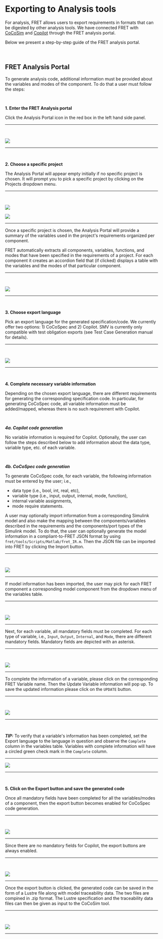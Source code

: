 # Exporting to Analysis tools

For analysis, FRET allows users to export requirements in formats that can be digested by other analysis tools. We have connected FRET with [CoCoSim](https://github.com/NASA-SW-VnV/CoCoSim) and [Copilot](https://copilot-language.github.io/) through the FRET analysis portal.

Below we present a step-by-step guide of the FRET analysis portal.

&nbsp;&nbsp;&nbsp;&nbsp;


## FRET Analysis Portal
To generate analysis code, additional information must be provided about the variables and modes of the component. To do that a user must follow the steps:

&nbsp;&nbsp;&nbsp;&nbsp;

**1. Enter the FRET Analysis portal**

Click the Analysis Portal icon in the red box in the left hand side panel.


***
&nbsp;&nbsp;&nbsp;&nbsp;

![](AnalysisPortalStep1.png)

***

&nbsp;&nbsp;&nbsp;&nbsp;

**2. Choose a specific project**

The Analysis Portal will appear empty initially if no specific project is chosen. It will prompt you to pick a specific project by clicking on the Projects dropdown menu.

***
&nbsp;&nbsp;&nbsp;&nbsp;

![](AnalysisPortalStep2aInsideFRET.png)

![](AnalysisPortal2bInsideFRET.png)

***

Once a specific project is chosen, the Analysis Portal will provide a summary of the variables used in the project's requirements organized per component.

FRET automatically extracts all components, variables, functions, and modes that have been specified in the requirements of a project. For each component it creates an accordion field that (if clicked) displays a table with the variables and the modes of that particular component.

***
&nbsp;&nbsp;&nbsp;&nbsp;

![](AnalysisPortalStep2c_v3.0.png)

***

&nbsp;&nbsp;&nbsp;&nbsp;

**3. Choose export language**

Pick an export language for the generated specification/code. We currently offer two options: 1) CoCoSpec and 2) Copilot. SMV is currently only compatible with test obligation exports (see Test Case Generation manual for details).



***
&nbsp;&nbsp;&nbsp;&nbsp;

![](AnalysisPortal3_v3.0.png)

***

&nbsp;&nbsp;&nbsp;&nbsp;

**4. Complete necessary variable information**

Depending on the chosen export language, there are different requirements
for generating the corresponding specification code. In particular, for
generating CoCoSpec code, all variable information must be added/mapped, whereas
there is no such requirement with Copilot.

&nbsp;&nbsp;&nbsp;&nbsp;

***4a. Copilot code generation***

No variable information is required for Copilot. Optionally, the user can follow the steps described below to add information about the data type, variable type, etc. of each variable.

&nbsp;&nbsp;&nbsp;&nbsp;

***4b. CoCoSpec code generation***

To generate CoCoSpec code, for each variable, the following information must be entered by the user; i.e.,
* data type (i.e., bool, int, real, etc),
* variable type (i.e., input, output, internal, mode, function),
* internal variable assignments,
* mode require statements.

A user may optionally import information from a corresponding Simulink model and also make the mapping between the components/variables described in the requirements and the components/port types of the Simulink model. To do that, the user can optionally generate the model information in a compliant-to-FRET JSON format by using `fret/tools/Scripts/Matlab/fret_IR.m`. Then the JSON file can be imported into FRET by clicking the Import button.

***
&nbsp;&nbsp;&nbsp;&nbsp;

![](AnalysisPortal4a_v3.0.png)

***

If model information has been imported, the user may pick for each FRET component a corresponding model component from the dropdown menu of the variables table.

***
&nbsp;&nbsp;&nbsp;&nbsp;

![](AnalysisPortal4b_v3.0.png)

***

Next, for each variable, all mandatory fields must be completed. For each type of variable, i.e., `Input`, `Output`, `Internal`, and `Mode`, there are different mandatory fields. Mandatory fields are depicted with an asterisk.

***
&nbsp;&nbsp;&nbsp;&nbsp;

![](AnalysisPortal4c_v3.0.png)

***

To complete the information of a variable, please click on the corresponding FRET Variable name. Then the Update Variable information will pop up. To save the updated information please click on the `UPDATE` button.

***
&nbsp;&nbsp;&nbsp;&nbsp;

![](AnalysisPortal4d_v3.0.png)

***
&nbsp;&nbsp;&nbsp;&nbsp;

***TIP:*** To verify that a variable's information has been completed, set the Export language to the language in question and observe the `Complete` column in the variables table. Variables with complete information will have a circled green check mark in the `Complete` column.

***
![](AnalysisPortal4e.png)
***
&nbsp;&nbsp;&nbsp;&nbsp;

**5. Click on the Export button and save the generated code**

Once all mandatory fields have been completed for all the variables/modes of a component, then the export button becomes enabled for CoCoSpec code generation.

***
&nbsp;&nbsp;&nbsp;&nbsp;

![](AnalysisPortal5.png)

***

Since there are no mandatory fields for Copilot, the export buttons are always enabled.

***
&nbsp;&nbsp;&nbsp;&nbsp;

![](AnalysisPortal5Copilot.png)

***

Once the export button is clicked, the generated code can be saved in the form of a Lustre file along with model traceability data. The two files are compined in .zip format. The Lustre specification and the traceability data files can then be given as input to the CoCoSim tool.

***
&nbsp;&nbsp;&nbsp;&nbsp;

![](AnalysisPortal5b.png)

***
